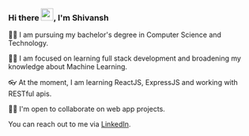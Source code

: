 ### Hi there <img src="https://media.giphy.com/media/hvRJCLFzcasrR4ia7z/giphy.gif" width="25px">, I'm Shivansh

🐱‍🏍 I am pursuing my bachelor's degree in Computer Science and Technology.

👨‍💻 I am focused on learning full stack development and broadening my knowledge about Machine Learning.

👓 At the moment, I am learning ReactJS, ExpressJS and working with RESTful apis.

🙋‍♂️ I'm open to collaborate on web app projects.

You can reach out to me via [LinkedIn](https://www.linkedin.com/in/shivansh1012/).
